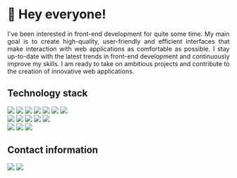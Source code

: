 <h1>
   👋 Hey everyone!
</h1>

<p align="justify">
  I've been interested in front-end development for quite some time.
  My main goal is to create high-quality, user-friendly and efficient 
  interfaces that make interaction with web applications as comfortable as 
  possible. I stay up-to-date with the latest trends in front-end development 
  and continuously improve my skills. I am ready to take on ambitious 
  projects and contribute to the creation of innovative web applications.
</p>

<h2>
  Technology stack
</h2>

<div>
  <picture>
     <source srcset="https://img.shields.io/badge/html-%23222222.svg?style=for-the-badge&logo=html5&logoColor=E34F26" media="(prefers-color-scheme: dark)" />
     <source srcset="https://img.shields.io/badge/html-%23f5f5f5.svg?style=for-the-badge&logo=html5&logoColor=E34F26" media="(prefers-color-scheme: light)" />
     <img src="https://img.shields.io/badge/html-%23222222.svg?style=for-the-badge&logo=html5&logoColor=E34F26" />
  </picture>
  <picture>
     <source srcset="https://img.shields.io/badge/webpack-%23222222.svg?style=for-the-badge&logo=webpack&logoColor=8DD6F9" media="(prefers-color-scheme: dark)" />
     <source srcset="https://img.shields.io/badge/webpack-%23f5f5f5.svg?style=for-the-badge&logo=webpack&logoColor=8DD6F9" media="(prefers-color-scheme: light)" />
     <img src="https://img.shields.io/badge/webpack-%23222222.svg?style=for-the-badge&logo=webpack&logoColor=8DD6F9" />
  </picture>
  <picture>
     <source srcset="https://img.shields.io/badge/sass-%23222222.svg?style=for-the-badge&logo=sass&logoColor=CC6699" media="(prefers-color-scheme: dark)" />
     <source srcset="https://img.shields.io/badge/sass-%23f5f5f5.svg?style=for-the-badge&logo=sass&logoColor=CC6699" media="(prefers-color-scheme: light)" />
     <img src="https://img.shields.io/badge/sass-%23222222.svg?style=for-the-badge&logo=sass&logoColor=CC6699" />
  </picture>
  <picture>
     <source srcset="https://img.shields.io/badge/bem-%23222222.svg?style=for-the-badge&logo=bem&logoColor=FFFFFF" media="(prefers-color-scheme: dark)" />
     <source srcset="https://img.shields.io/badge/bem-%23f5f5f5.svg?style=for-the-badge&logo=bem&logoColor=FFFFFF" media="(prefers-color-scheme: light)" />
     <img src="https://img.shields.io/badge/bem-%23222222.svg?style=for-the-badge&logo=bem&logoColor=FFFFFF" />
  </picture>
  <picture>
     <source srcset="https://img.shields.io/badge/javascript-%23222222.svg?style=for-the-badge&logo=javascript&logoColor=F7DF1E" media="(prefers-color-scheme: dark)" />
     <source srcset="https://img.shields.io/badge/javascript-%23f5f5f5.svg?style=for-the-badge&logo=javascript&logoColor=F7DF1E" media="(prefers-color-scheme: light)" />
     <img src="https://img.shields.io/badge/javascript-%23222222.svg?style=for-the-badge&logo=javascript&logoColor=F7DF1E" />
  </picture>
  <picture>
     <source srcset="https://img.shields.io/badge/typescript-%23222222.svg?style=for-the-badge&logo=typescript&logoColor=3178C6" media="(prefers-color-scheme: dark)" />
     <source srcset="https://img.shields.io/badge/typescript-%23f5f5f5.svg?style=for-the-badge&logo=typescript&logoColor=3178C6" media="(prefers-color-scheme: light)" />
     <img src="https://img.shields.io/badge/typescript-%23222222.svg?style=for-the-badge&logo=typescript&logoColor=3178C6" />
  </picture>
  <picture>
     <source srcset="https://img.shields.io/badge/react-%23222222.svg?style=for-the-badge&logo=react&logoColor=61DAFB" media="(prefers-color-scheme: dark)" />
     <source srcset="https://img.shields.io/badge/react-%23f5f5f5.svg?style=for-the-badge&logo=react&logoColor=61DAFB" media="(prefers-color-scheme: light)" />
     <img src="https://img.shields.io/badge/react-%23222222.svg?style=for-the-badge&logo=react&logoColor=61DAFB" />
  </picture
</div>

<div>
  <picture>
     <source srcset="https://img.shields.io/badge/webpack-%23222222.svg?style=for-the-badge&logo=webpack&logoColor=8DD6F9" />
     <source srcset="https://img.shields.io/badge/webpack-%23f5f5f5.svg?style=for-the-badge&logo=webpack&logoColor=8DD6F9" />
     <img src="https://img.shields.io/badge/webpack-%23222222.svg?style=for-the-badge&logo=webpack&logoColor=8DD6F9" />
  </picture
  <picture>
     <source srcset="https://img.shields.io/badge/vite-%23222222.svg?style=for-the-badge&logo=vite&logoColor=646CFF" />
     <source srcset="https://img.shields.io/badge/vite-%23f5f5f5.svg?style=for-the-badge&logo=vite&logoColor=646CFF" />
     <img src="https://img.shields.io/badge/vite-%23222222.svg?style=for-the-badge&logo=vite&logoColor=646CFF" />
  </picture
  <picture>
     <source srcset="https://img.shields.io/badge/vitest-%23222222.svg?style=for-the-badge&logo=vitest&logoColor=6E9F18" />
     <source srcset="https://img.shields.io/badge/vitest-%23f5f5f5.svg?style=for-the-badge&logo=vitest&logoColor=6E9F18" />
     <img src="https://img.shields.io/badge/vitest-%23222222.svg?style=for-the-badge&logo=vitest&logoColor=6E9F18" />
  </picture
  <picture>
     <source srcset="https://img.shields.io/badge/eslint-%23222222.svg?style=for-the-badge&logo=eslint&logoColor=4B32C3" />
     <source srcset="https://img.shields.io/badge/eslint-%23f5f5f5.svg?style=for-the-badge&logo=eslint&logoColor=4B32C3" />
     <img src="https://img.shields.io/badge/eslint-%23222222.svg?style=for-the-badge&logo=eslint&logoColor=4B32C3" />
  </picture
  <picture>
     <source srcset="https://img.shields.io/badge/stylelint-%23222222.svg?style=for-the-badge&logo=stylelint&logoColor=FFFFFF" />
     <source srcset="https://img.shields.io/badge/stylelint-%23f5f5f5.svg?style=for-the-badge&logo=stylelint&logoColor=FFFFFF" />
     <img src="https://img.shields.io/badge/stylelint-%23222222.svg?style=for-the-badge&logo=stylelint&logoColor=FFFFFF" />
  </picture
</div>

<div>
  <picture>
     <source srcset="https://img.shields.io/badge/firebase-%23222222.svg?style=for-the-badge&logo=firebase&logoColor=DD2C00" />
     <source srcset="https://img.shields.io/badge/firebase-%23f5f5f5.svg?style=for-the-badge&logo=firebase&logoColor=DD2C00" />
     <img src="https://img.shields.io/badge/firebase-%23222222.svg?style=for-the-badge&logo=firebase&logoColor=DD2C00" />
  </picture
  <picture>
     <source srcset="https://img.shields.io/badge/supabase-%23222222.svg?style=for-the-badge&logo=supabase&logoColor=3FCF8E" />
     <source srcset="https://img.shields.io/badge/supabase-%23f5f5f5.svg?style=for-the-badge&logo=supabase&logoColor=3FCF8E" />
     <img src="https://img.shields.io/badge/supabase-%23222222.svg?style=for-the-badge&logo=supabase&logoColor=3FCF8E" />
  </picture
  <picture>
     <source srcset="https://img.shields.io/badge/json%20web%20tokens-%23222222.svg?style=for-the-badge&logo=json%20web%20tokens&logoColor=FFFFFF" />
     <source srcset="https://img.shields.io/badge/json%20web%20tokens-%23f5f5f5.svg?style=for-the-badge&logo=json%20web%20tokens&logoColor=FFFFFF" />
     <img src="https://img.shields.io/badge/json%20web%20tokens-%23222222.svg?style=for-the-badge&logo=json%20web%20tokens&logoColor=FFFFFF" />
  </picture
</div>

<h2>
  Contact information
</h2>

<div>
  <a href="https://t.me/michaelmashush" title="telegram" aria-label="telegram"><img src="https://img.shields.io/badge/telegram-%23222222.svg?style=for-the-badge&logo=telegram&logoColor=26A5E4" /></a>
  <a href="mailto:michael.mashush.career@gmail.com" title="gmail" aria-label="gmail"><img src="https://img.shields.io/badge/gmail-%23222222.svg?style=for-the-badge&logo=gmail&logoColor=EA4335" /></a>
</div>
